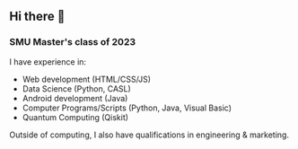 ## Hi there 👋

<!--
**foooooooooooooooooooooooooootw/foooooooooooooooooooooooooootw** is a ✨ _special_ ✨ repository because its `README.md` (this file) appears on your GitHub profile.

Here are some ideas to get you started:

- 🔭 I’m currently working on ...
- 🌱 I’m currently learning ...
- 👯 I’m looking to collaborate on ...
- 🤔 I’m looking for help with ...
- 💬 Ask me about ...
- 📫 How to reach me: ...
- 😄 Pronouns: ...
- ⚡ Fun fact: ...
-->

### SMU Master's class of 2023

I have experience in:
- Web development (HTML/CSS/JS)
- Data Science (Python, CASL)
- Android development (Java)
- Computer Programs/Scripts (Python, Java, Visual Basic) 
- Quantum Computing (Qiskit)

Outside of computing, I also have qualifications in engineering & marketing. 
